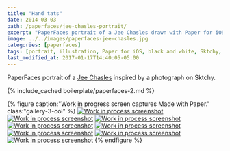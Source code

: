 ```yaml
---
title: "Hand tats"
date: 2014-03-03
path: /paperfaces/jee-chasles-portrait/
excerpt: "PaperFaces portrait of a Jee Chasles drawn with Paper for iOS on an iPad."
image: ../../images/paperfaces-jee-chasles.jpg
categories: [paperfaces]
tags: [portrait, illustration, Paper for iOS, black and white, Sktchy, tattoo]
last_modified_at: 2017-01-17T14:40:05-05:00
---
```


PaperFaces portrait of a [Jee Chasles](https://sktchy.com/qCk1i) inspired by a photograph on Sktchy.

{% include_cached boilerplate/paperfaces-2.md %}

{% figure caption:"Work in progress screen captures Made with Paper." class:"gallery-3-col" %}
[![Work in process screenshot](../../images/paperfaces-jee-chasles-process-1-600.jpg)](../../images/paperfaces-jee-chasles-process-1-lg.jpg)
[![Work in process screenshot](../../images/paperfaces-jee-chasles-process-2-600.jpg)](../../images/paperfaces-jee-chasles-process-2-lg.jpg)
[![Work in process screenshot](../../images/paperfaces-jee-chasles-process-3-600.jpg)](../../images/paperfaces-jee-chasles-process-3-lg.jpg)
[![Work in process screenshot](../../images/paperfaces-jee-chasles-process-4-600.jpg)](../../images/paperfaces-jee-chasles-process-4-lg.jpg)
[![Work in process screenshot](../../images/paperfaces-jee-chasles-process-5-600.jpg)](../../images/paperfaces-jee-chasles-process-5-lg.jpg)
[![Work in process screenshot](../../images/paperfaces-jee-chasles-process-6-600.jpg)](../../images/paperfaces-jee-chasles-process-6-lg.jpg)
[![Work in process screenshot](../../images/paperfaces-jee-chasles-process-7-600.jpg)](../../images/paperfaces-jee-chasles-process-7-lg.jpg)
[![Work in process screenshot](../../images/paperfaces-jee-chasles-process-8-600.jpg)](../../images/paperfaces-jee-chasles-process-8-lg.jpg)
{% endfigure %}

